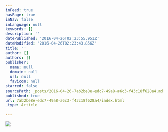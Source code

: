 ```yaml
---
inFeed: true
hasPage: true
inNav: false
inLanguage: null
keywords: []
description: ''
datePublished: '2016-04-26T02:23:55.951Z'
dateModified: '2016-04-26T02:23:43.856Z'
title: ''
author: []
authors: []
publisher:
  name: null
  domain: null
  url: null
  favicon: null
starred: false
sourcePath: _posts/2016-04-26-7ab2be8e-edc7-49a8-a6c3-f43c18f628a4.md
published: true
url: 7ab2be8e-edc7-49a8-a6c3-f43c18f628a4/index.html
_type: Article

---
```

![](https://the-grid-user-content.s3-us-west-2.amazonaws.com/cc2621be-fc43-4943-ab93-246cf1769365.jpg)